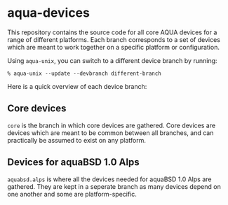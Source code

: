 # aqua-devices

This repository contains the source code for all core AQUA devices for a range of different platforms.
Each branch corresponds to a set of devices which are meant to work together on a specific platform or configuration.

Using `aqua-unix`, you can switch to a different device branch by running:

```shell
% aqua-unix --update --devbranch different-branch
```

Here is a quick overview of each device branch:

## Core devices

`core` is the branch in which core devices are gathered.
Core devices are devices which are meant to be common between all branches, and can practically be assumed to exist on any platform.

## Devices for aquaBSD 1.0 Alps

`aquabsd.alps` is where all the devices needed for aquaBSD 1.0 Alps are gathered.
They are kept in a seperate branch as many devices depend on one another and some are platform-specific.
